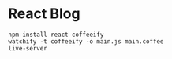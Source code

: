 # React Blog

```
npm install react coffeeify
watchify -t coffeeify -o main.js main.coffee
live-server
```
